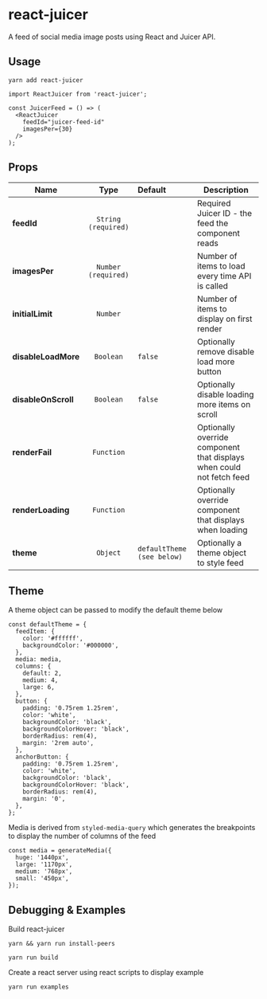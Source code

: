 # react-juicer

A feed of social media image posts using React and Juicer API.

## Usage

```
yarn add react-juicer
```

```
import ReactJuicer from 'react-juicer';

const JuicerFeed = () => (
  <ReactJuicer
    feedId="juicer-feed-id"
    imagesPer={30}
  />
);
```

## Props

| Name                |        Type         | Default                    | Description                                                           |
| ------------------- | :-----------------: | :------------------------- | --------------------------------------------------------------------- |
| **feedId**          | `String (required)` |                            | Required Juicer ID - the feed the component reads                     |
| **imagesPer**       | `Number (required)` |                            | Number of items to load every time API is called                      |
| **initialLimit**    |      `Number`       |                            | Number of items to display on first render                            |
| **disableLoadMore** |      `Boolean`      | `false`                    | Optionally remove disable load more button                            |
| **disableOnScroll** |      `Boolean`      | `false`                    | Optionally disable loading more items on scroll                       |
| **renderFail**      |     `Function`      |                            | Optionally override component that displays when could not fetch feed |
| **renderLoading**   |     `Function`      |                            | Optionally override component that displays when loading              |
| **theme**           |      `Object`       | `defaultTheme (see below)` | Optionally a theme object to style feed                               |

## Theme

A theme object can be passed to modify the default theme below

```
const defaultTheme = {
  feedItem: {
    color: '#ffffff',
    backgroundColor: '#000000',
  },
  media: media,
  columns: {
    default: 2,
    medium: 4,
    large: 6,
  },
  button: {
    padding: '0.75rem 1.25rem',
    color: 'white',
    backgroundColor: 'black',
    backgroundColorHover: 'black',
    borderRadius: rem(4),
    margin: '2rem auto',
  },
  anchorButton: {
    padding: '0.75rem 1.25rem',
    color: 'white',
    backgroundColor: 'black',
    backgroundColorHover: 'black',
    borderRadius: rem(4),
    margin: '0',
  },
};

```

Media is derived from `styled-media-query` which generates the breakpoints to display the number of columns of the feed

```
const media = generateMedia({
  huge: '1440px',
  large: '1170px',
  medium: '768px',
  small: '450px',
});
```

## Debugging & Examples

Build react-juicer

```
yarn && yarn run install-peers

yarn run build
```

Create a react server using react scripts to display example

```
yarn run examples
```
